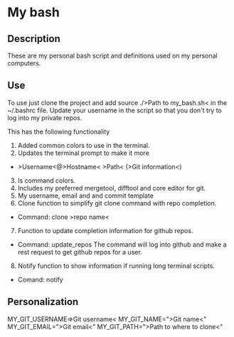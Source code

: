 # My bash
<h2>Description</h2>
These are my personal bash script and definitions used on my personal computers.

<h2>Use</h2>
To use just clone the project and add source ./&gt;Path to my_bash.sh&lt; in the ~/.bashrc file. Update your username in the script so that you don't try to log into my private repos.

This has the following functionality
1. Added common colors to use in the terminal.
2. Updates the terminal prompt to make it more
- &gt;Username&lt;@&gt;Hostname&lt; &gt;Path&lt; (&gt;Git information&lt;)
3. ls command colors.
4. Includes my preferred mergetool, difftool and core editor for git.
5. My username, email and and commit template
6. Clone function to simplify git clone command with repo completion.
- Command: clone &gt;repo name&lt;
7. Function to update completion information for github repos.
- Command: update_repos
The command will log into github and make a rest request to get github repos for a user.
8. Notify function to show information if running long terminal scripts.
- Comand: notify

<h2>Personalization</h2>
MY_GIT_USERNAME=&gt;Git username&lt;
MY_GIT_NAME="&gt;Git name&lt;"
MY_GIT_EMAIL="&gt;Git email&lt;"
MY_GIT_PATH="&gt;Path to where to clone&lt;"




